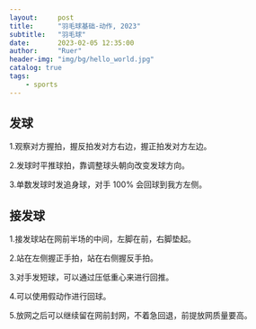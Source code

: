 ```yaml
---
layout:     post
title:      "羽毛球基础-动作, 2023"
subtitle:   "羽毛球"
date:       2023-02-05 12:35:00
author:     "Ruer"
header-img: "img/bg/hello_world.jpg"
catalog: true
tags:
    - sports
---
```


## 发球

1.观察对方握拍，握反拍发对方右边，握正拍发对方左边。

2.发球时平推球拍，靠调整球头朝向改变发球方向。

3.单数发球时发追身球，对手 100% 会回球到我方左侧。

## 接发球

1.接发球站在网前半场的中间，左脚在前，右脚垫起。

2.站在左侧握正手拍，站在右侧握反手拍。

3.对手发短球，可以通过压低重心来进行回推。

4.可以使用假动作进行回球。

5.放网之后可以继续留在网前封网，不着急回退，前提放网质量要高。
